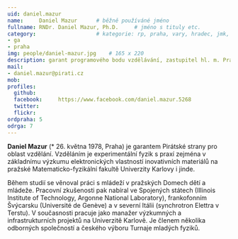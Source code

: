 ```yaml
---
uid: daniel.mazur
name:     Daniel Mazur  	# běžně používáné jméno
fullname: RNDr. Daniel Mazur, Ph.D.  	# jméno s tituly etc.
category:                 	# kategorie: rp, praha, vary, hradec, jmk, senat
- ga
- praha
img: people/daniel-mazur.jpg    # 165 x 220
description: garant programového bodu vzdělávání, zastupitel hl. m. Prahy, starosta městské části Praha 5             	# kratký popis, max 160 znaků
mail:
- daniel.mazur@pirati.cz
mob:			  
profiles:
  github:     
  facebook: 	https://www.facebook.com/daniel.mazur.5268
  twitter: 	
  flickr:	
ordpraha: 5
odrga: 7
---
```


**Daniel Mazur** (* 26. května 1978, Praha) je garantem Pirátské strany pro oblast vzdělání. Vzděláním je experimentální fyzik s praxí zejména v základnímu výzkumu elektronických vlastností inovativních materiálů na pražské Matematicko-fyzikální fakultě Univerzity Karlovy i jinde.

Během studií se věnoval práci s mládeží v pražských Domech dětí a mládeže. Pracovní zkušenosti pak nabíral ve Spojených státech (Illinois Institute of Technology, Argonne National Laboratory), frankofonním Švýcarsku (Université de Genève) a v severní Itálii (synchrotron Elettra v Terstu). V současnosti pracuje jako manažer výzkumných a infrastrukturních projektů na Univerzitě Karlově. Je členem několika odborných společností a českého výboru Turnaje mladých fyziků. 
